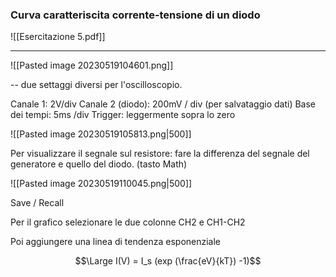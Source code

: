 ### Curva caratteriscita corrente-tensione di un diodo 

![[Esercitazione 5.pdf]]

---

![[Pasted image 20230519104601.png]]

-- 
due settaggi diversi per l'oscilloscopio. 

Canale 1: 2V/div
Canale 2 (diodo): 200mV / div (per salvataggio dati)
Base dei tempi: 5ms /div
Trigger: leggermente sopra lo zero 

![[Pasted image 20230519105813.png|500]]

Per visualizzare il segnale sul resistore: fare la differenza del segnale del generatore e quello del diodo. (tasto Math)

![[Pasted image 20230519110045.png|500]]

Save / Recall

Per il grafico selezionare le due colonne CH2 e CH1-CH2

Poi aggiungere una linea di tendenza esponenziale 

$$\Large I(V) = I_s (exp (\frac{eV}{kT}) -1)$$
